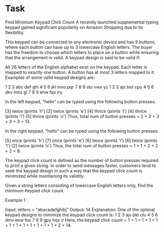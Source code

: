 # Task 

Find Minimum Keypad Click Count
A recently launched supplemental typing keypad gained significant popularity on Amazon Shopping due to its flexibility.

This keypad can be connected to any electronic device and has 9 buttons, where each button can have up to 3 lowercase English letters. The buyer has the freedom to choose which letters to place on a button while ensuring that the arrangement is valid. A keypad design is said to be valid if:

All 26 letters of the English alphabet exist on the keypad.
Each letter is mapped to exactly one button.
A button has at most 3 letters mapped to it.
Examples of some valid keypad designs are:

1 2 3 abc def ghi 4 5 6 jkl mno pqr 7 8 9 stu vwx yz
1 2 3 ajs bot cpu 4 5 6 dkv hmz gl 7 8 9 enw fqx iry

In the left keypad, "hello" can be typed using the following button presses:

[3] twice (prints 'h')
[2] twice (prints 'e')
[4] thrice (prints 'l')
[4] thrice (prints 'l')
[5] thrice (prints 'o')
Thus, total num of button presses = 2 + 2 + 3 + 3 + 3 = 13.

In the right keypad, "hello" can be typed using the following button presses:

[5] once (prints 'h')
[7] once (prints 'e')
[6] twice (prints 'l')
[6] twice (prints 'l')
[2] twice (prints 'o')
Thus, the total num of button presses = 1 + 1 + 2 + 2 + 2 = 8.

The keypad click count is defined as the number of button presses required to print a given string. In order to send messages faster, customers tend to seek the keypad design in such a way that the keypad click count is minimized while maintaining its validity.

Given a string letters consisting of lowercase English letters only, find the minimum Keypad click count.


Example 1 :

Input: letters = "abacadefghibj"
Output: 14
Explanation:
One of the optimal keypad designs to minimize the keypad click count is:
1 2 3 ajs bkt clu
4 5 6 dmv enw fox
7 8 9 gpy hqz ir
Here, the keypad click count = 1 + 1 + 1 + 1 + 1 + 1 + 1 + 1 + 1 + 1 + 1 + 1 + 2 = 14.
